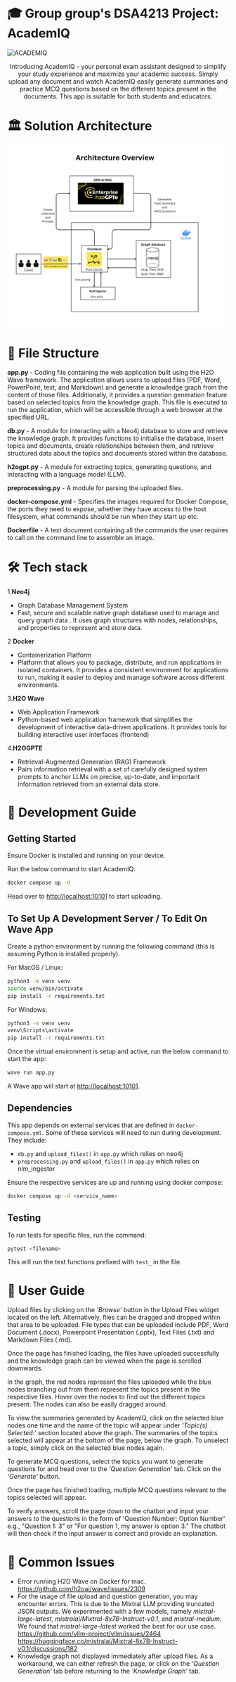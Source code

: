 # 🎓  Group group's DSA4213 Project: AcademIQ 

![ACADEMIQ](https://www.svgrepo.com/show/288267/studying-student.svg)

<div align='center'>


Introducing AcademIQ - your personal exam assistant designed to simplify your study experience and maximize your academic success. Simply upload any document and watch AcademIQ easily generate summaries and practice MCQ questions based on the different topics present in the documents. This app is suitable for both students and educators.
</div>

# 🏛️ Solution Architecture
![Solution architecture](architecture_overview.png)

# 📁 File Structure

**app.py** - Coding file containing the web application built using the H2O Wave framework. The application allows users to upload files (PDF, Word, PowerPoint, text, and Markdown) and generate a knowledge graph from the content of those files. Additionally, it provides a question generation feature based on selected topics from the knowledge graph. This file is executed to run the application, which will be accessible through a web browser at the specified URL.

**db.py** - A module for interacting with a Neo4j database to store and retrieve the knowledge graph. It provides functions to initialise the database, insert topics and documents, create relationships between them, and retrieve structured data about the topics and documents stored within the database.

**h2ogpt.py** - A module for extracting topics, generating questions, and interacting with a language model (LLM).

**preprocessing.py** - A module for parsing the uploaded files.

**docker-compose.yml** - Specifies the images required for Docker Compose, the ports they need to expose, whether they have access to the host filesystem, what commands should be run when they start up etc.

**Dockerfile** - A text document containing all the commands the user requires to call on the command line to assemble an image.

# 🛠️ Tech stack

1.**Neo4j**
   - Graph Database Management System
   - Fast, secure and scalable native graph database used to manage and query graph data . It uses graph structures with nodes, relationships, and properties to represent and store data.

2 **Docker**
   - Containerization Platform
   - Platform that allows you to package, distribute, and run applications in isolated containers. It provides a consistent environment for applications to run, making it easier to deploy and manage software across different environments.

3.**H2O Wave**
   - Web Application Framework
   - Python-based web application framework that simplifies the development of interactive data-driven applications. It provides tools for building interactive user interfaces (frontend)

4.**H2OGPTE**
   - Retrieval-Augmented Generation (RAG) Framework
   - Pairs information retrieval with a set of carefully designed system prompts to anchor LLMs on precise, up-to-date, and important information retrieved from an external data store.

# 🚀 Development Guide
## Getting Started

Ensure Docker is installed and running on your device.

Run the below command to start AcademIQ:

```sh
docker compose up -d
```

Head over to <http://localhost:10101> to start uploading.

## To Set Up A Development Server / To Edit On Wave App

Create a python environment by running the following command (this is assuming Python is installed properly).


For MacOS / Linux:

```sh
python3 -m venv venv
source venv/bin/activate
pip install -r requirements.txt
```

For Windows:

```sh
python3 -m venv venv
venv\Scripts\activate
pip install -r requirements.txt
```


Once the virtual environment is setup and active, run the below command to start the app:

```sh
wave run app.py
```

A Wave app will start at <http://localhost:10101>.

## Dependencies

This app depends on external services that are defined in `docker-compose.yml`. Some of these
services will need to run during development. They include:

- `db.py` and `upload_files()` in `app.py` which relies on neo4j
- `preprocessing.py` and `upload_files()` in `app.py` which relies on nlm_ingestor

Ensure the respective services are up and running using docker compose:

```sh
docker compose up -d <service_name>
```

## Testing

To run tests for specific files, run the command:

```sh
pytest <filename>
```

This will run the test functions prefixed with `test_` in the file.


# 📘 User Guide

Upload files by clicking on the *'Browse'* button in the Upload Files widget located on the left. Alternatively, files can be dragged and dropped within that area to be uploaded. File types that can be uploaded include PDF, Word Document (.docx), Powerpoint Presentation (.pptx), Text Files (.txt) and Markdown Files (.md).

Once the page has finished loading, the files have uploaded successfully and the knowledge graph can be viewed when the page is scrolled downwards.

In the graph, the red nodes represent the files uploaded while the blue nodes branching out from them represent the topics present in the respective files. Hover over the nodes to find out the different topics present. The nodes can also be easily dragged around.

To view the summaries generated by AcademIQ, click on the selected blue nodes one time and the name of the topic will appear under *'Topic(s) Selected:'* section located above the graph. The summaries of the topics selected will appear at the bottom of the page, below the graph. To unselect a topic, simply click on the selected blue nodes again.

To generate MCQ questions, select the topics you want to generate questions for and head over to the *'Question Generation'* tab. Click on the *'Generate'* button.

Once the page has finished loading, multiple MCQ questions relevant to the topics selected will appear. 

To verify answers, scroll the page down to the chatbot and input your answers to the questions in the form of 'Question Number: Option Number' e.g., "Question 1: 3" or "For question 1, my answer is option 3." The chatbot will then check if the input answer is correct and provide an explanation.

# 🐞 Common Issues

- Error running H2O Wave on Docker for mac. \
https://github.com/h2oai/wave/issues/2309
- For the usage of file upload and question generation, you may encounter errors. This is due to the Mixtral LLM providing truncated JSON outputs. We experimented with a few models, namely *mistral-large-latest*, *mistralai/Mixtral-8x7B-Instruct-v0.1*, and *mistral-medium*. We found that *mistral-large-latest* worked the best for our use case.
 \
https://github.com/vllm-project/vllm/issues/2464 \
https://huggingface.co/mistralai/Mixtral-8x7B-Instruct-v0.1/discussions/182
- Knowledge graph not displayed immediately after upload files. As a workaround, we can either refresh the page, or click on the *'Question Generation'* tab before returning to the *'Knowledge Graph'* tab.
